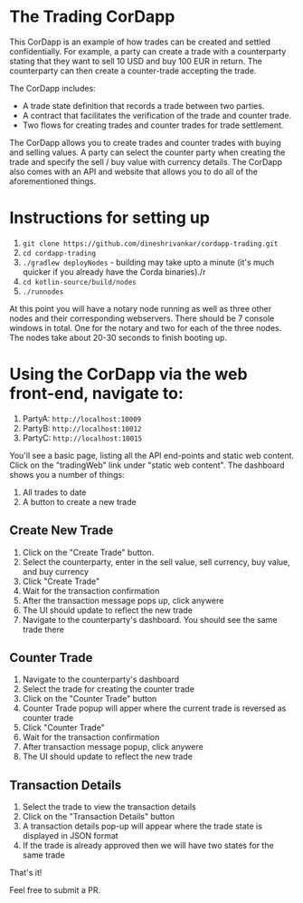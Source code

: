 
# The Trading CorDapp

This CorDapp is an example of how trades can be created and settled confidentially. For example, a party can create a trade 
with a counterparty stating that they want to sell 10 USD and buy 100 EUR in return. The counterparty can then create a 
counter-trade accepting the trade.

The CorDapp includes:

* A trade state definition that records a trade between two parties.
* A contract that facilitates the verification of the trade and counter trade.
* Two flows for creating trades and counter trades for trade settlement.

The CorDapp allows you to create trades and counter trades with buying and selling values. A party can select the counter party when creating the trade and specify the sell / buy value with currency details. The CorDapp also 
comes with an API and website that allows you to do all of the aforementioned things.

# Instructions for setting up

1. `git clone https://github.com/dineshrivankar/cordapp-trading.git`
2. `cd cordapp-trading`
3. `./gradlew deployNodes` - building may take upto a minute (it's much quicker if you already have the Corda binaries)./r  
4. `cd kotlin-source/build/nodes`
5. `./runnodes`

At this point you will have a notary node running as well as three other nodes and their corresponding webservers. There should be 7 console windows in total. One for the notary and two for each of the three nodes. The nodes take about 20-30 seconds to finish booting up.

# Using the CorDapp via the web front-end, navigate to:

1. PartyA: `http://localhost:10009`
2. PartyB: `http://localhost:10012`
3. PartyC: `http://localhost:10015`

You'll see a basic page, listing all the API end-points and static web content. Click on the "tradingWeb" link under
"static web content". The dashboard shows you a number of things:

1. All trades to date
2. A button to create a new trade


## Create New Trade

1. Click on the "Create Trade" button.
2. Select the counterparty, enter in the sell value, sell currency, buy value, and buy currency
3. Click "Create Trade"
4. Wait for the transaction confirmation
5. After the transaction message pops up, click anywere
6. The UI should update to reflect the new trade
7. Navigate to the counterparty's dashboard. You should see the same trade there

## Counter Trade

1. Navigate to the counterparty's dashboard
2. Select the trade for creating the counter trade
3. Click on the "Counter Trade" button
4. Counter Trade popup will apper where the current trade is reversed as counter trade
5. Click "Counter Trade"
6. Wait for the transaction confirmation
7. After transaction message popup, click anywere
8. The UI should update to reflect the new trade

## Transaction Details

1. Select the trade to view the transaction details
2. Click on the "Transaction Details" button
3. A transaction details pop-up will appear where the trade state is displayed in JSON format
4. If the trade is already approved then we will have two states for the same trade

That's  it!

Feel free to submit a PR.

